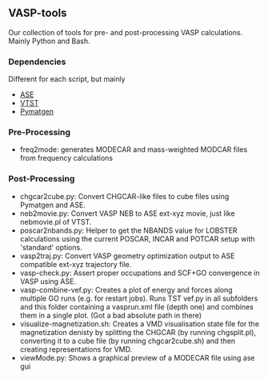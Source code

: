 ## VASP-tools
Our collection of tools for pre- and post-processing VASP calculations. Mainly Python and Bash.

### Dependencies
Different for each script, but mainly
- [ASE](https://wiki.fysik.dtu.dk/ase/)
- [VTST](http://theory.cm.utexas.edu/vtsttools/)
- [Pymatgen](https://pymatgen.org/)

### Pre-Processing
- freq2mode: generates MODECAR and mass-weighted MODCAR files from frequency calculations

### Post-Processing
- chgcar2cube.py: Convert CHGCAR-like files to cube files using Pymatgen and ASE.
- neb2movie.py: Convert VASP NEB to ASE ext-xyz movie, just like nebmovie.pl of VTST.
- poscar2nbands.py: Helper to get the NBANDS value for LOBSTER calculations using the current POSCAR, INCAR and POTCAR setup with 'standard' options.
- vasp2traj.py: Convert VASP geometry optimization output to ASE compatible ext-xyz trajectory file.
- vasp-check.py: Assert proper occupations and SCF+GO convergence in VASP using ASE.
- vasp-combine-vef.py: Creates a plot of energy and forces along multiple GO runs (e.g. for restart jobs). Runs TST vef.py in all subfolders and this folder containing a vasprun.xml file (depth one) and combines them in a single plot. (Got a bad absolute path in there)
- visualize-magnetization.sh: Creates a VMD visualisation state file for the magnetization denisty by splitting the CHGCAR (by running chgsplit.pl), converting it to a cube file (by running chgcar2cube.sh) and then creating representations for VMD.
- viewMode.py: Shows a graphical preview of a MODECAR file using ase gui
